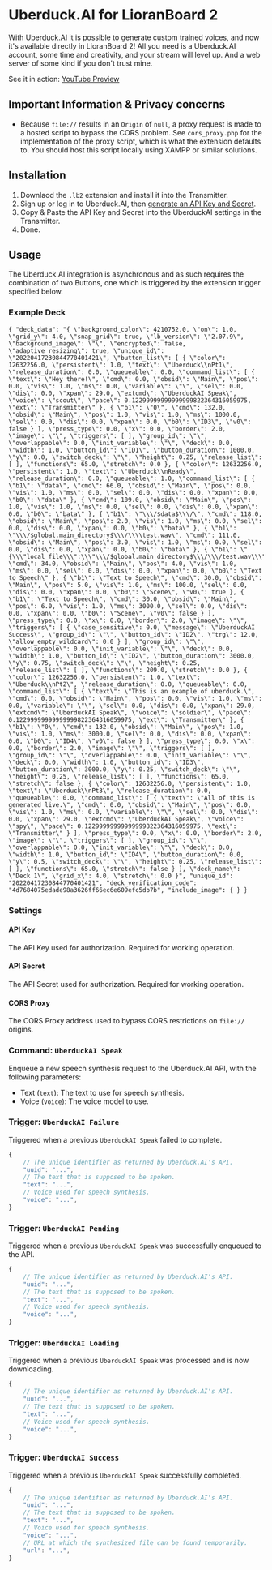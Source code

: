 # Uberduck.AI for LioranBoard 2
With Uberduck.AI it is possible to generate custom trained voices, and now it's available directly in LioranBoard 2! All you need is a Uberduck.AI account, some time and creativity, and your stream will level up. And a web server of some kind if you don't trust mine.

See it in action: [YouTube Preview](https://youtu.be/LFUogPnFis4)

## Important Information & Privacy concerns
- Because `file://` results in an `Origin` of `null`, a proxy request is made to a hosted script to bypass the CORS problem. See `cors_proxy.php` for the implementation of the proxy script, which is what the extension defaults to. You should host this script locally using XAMPP or similar solutions.

## Installation
1. Downlaod the `.lb2` extension and install it into the Transmitter.
2. Sign up or log in to Uberduck.AI, then [generate an API Key and Secret](https://app.uberduck.ai/account/manage).
3. Copy & Paste the API Key and Secret into the UberduckAI settings in the Transmitter.
4. Done.

## Usage
The Uberduck.AI integration is asynchronous and as such requires the combination of two Buttons, one which is triggered by the extension trigger specified below.

### Example Deck
```
{ "deck_data": "{ \"background_color\": 4210752.0, \"on\": 1.0, \"grid_y\": 4.0, \"snap_grid\": true, \"lb_version\": \"2.07.9\", \"background_image\": \"\", \"encrypted\": false, \"adaptive_resizing\": true, \"unique_id\": \"20220417230844770401421\", \"button_list\": [ { \"color\": 12632256.0, \"persistent\": 1.0, \"text\": \"Uberduck\\nPt1\", \"release_duration\": 0.0, \"queueable\": 0.0, \"command_list\": [ { \"text\": \"Hey there!\", \"cmd\": 0.0, \"obsid\": \"Main\", \"pos\": 0.0, \"vis\": 1.0, \"ms\": 0.0, \"variable\": \"\", \"sel\": 0.0, \"dis\": 0.0, \"xpan\": 29.0, \"extcmd\": \"UberduckAI Speak\", \"voice\": \"scout\", \"pace\": 0.12299999999999999822364316059975, \"ext\": \"Transmitter\" }, { \"b1\": \"0\", \"cmd\": 132.0, \"obsid\": \"Main\", \"pos\": 1.0, \"vis\": 1.0, \"ms\": 1000.0, \"sel\": 0.0, \"dis\": 0.0, \"xpan\": 0.0, \"b0\": \"ID3\", \"v0\": false } ], \"press_type\": 0.0, \"x\": 0.0, \"border\": 2.0, \"image\": \"\", \"triggers\": [ ], \"group_id\": \"\", \"overlappable\": 0.0, \"init_variable\": \"\", \"deck\": 0.0, \"width\": 1.0, \"button_id\": \"ID1\", \"button_duration\": 1000.0, \"y\": 0.0, \"switch_deck\": \"\", \"height\": 0.25, \"release_list\": [ ], \"functions\": 65.0, \"stretch\": 0.0 }, { \"color\": 12632256.0, \"persistent\": 1.0, \"text\": \"Uberduck\\nReady\", \"release_duration\": 0.0, \"queueable\": 1.0, \"command_list\": [ { \"b1\": \"data\", \"cmd\": 66.0, \"obsid\": \"Main\", \"pos\": 0.0, \"vis\": 1.0, \"ms\": 0.0, \"sel\": 0.0, \"dis\": 0.0, \"xpan\": 0.0, \"b0\": \"data\" }, { \"cmd\": 109.0, \"obsid\": \"Main\", \"pos\": 1.0, \"vis\": 1.0, \"ms\": 0.0, \"sel\": 0.0, \"dis\": 0.0, \"xpan\": 0.0, \"b0\": \"bata\" }, { \"b1\": \"\\\/$data$\\\/\", \"cmd\": 118.0, \"obsid\": \"Main\", \"pos\": 2.0, \"vis\": 1.0, \"ms\": 0.0, \"sel\": 0.0, \"dis\": 0.0, \"xpan\": 0.0, \"b0\": \"bata\" }, { \"b1\": \"\\\/$global.main_directory$\\\/\\\\test.wav\", \"cmd\": 111.0, \"obsid\": \"Main\", \"pos\": 3.0, \"vis\": 1.0, \"ms\": 0.0, \"sel\": 0.0, \"dis\": 0.0, \"xpan\": 0.0, \"b0\": \"bata\" }, { \"b1\": \"{\\\"local_file\\\":\\\"\\\/$global.main_directory$\\\/\\\/test.wav\\\"}\", \"cmd\": 34.0, \"obsid\": \"Main\", \"pos\": 4.0, \"vis\": 1.0, \"ms\": 0.0, \"sel\": 0.0, \"dis\": 0.0, \"xpan\": 0.0, \"b0\": \"Text to Speech\" }, { \"b1\": \"Text to Speech\", \"cmd\": 30.0, \"obsid\": \"Main\", \"pos\": 5.0, \"vis\": 1.0, \"ms\": 100.0, \"sel\": 0.0, \"dis\": 0.0, \"xpan\": 0.0, \"b0\": \"Scene\", \"v0\": true }, { \"b1\": \"Text to Speech\", \"cmd\": 30.0, \"obsid\": \"Main\", \"pos\": 6.0, \"vis\": 1.0, \"ms\": 3000.0, \"sel\": 0.0, \"dis\": 0.0, \"xpan\": 0.0, \"b0\": \"Scene\", \"v0\": false } ], \"press_type\": 0.0, \"x\": 0.0, \"border\": 2.0, \"image\": \"\", \"triggers\": [ { \"case_sensitive\": 0.0, \"message\": \"UberduckAI Success\", \"group_id\": \"\", \"button_id\": \"ID2\", \"trg\": 12.0, \"allow_empty_wildcard\": 0.0 } ], \"group_id\": \"\", \"overlappable\": 0.0, \"init_variable\": \"\", \"deck\": 0.0, \"width\": 1.0, \"button_id\": \"ID2\", \"button_duration\": 3000.0, \"y\": 0.75, \"switch_deck\": \"\", \"height\": 0.25, \"release_list\": [ ], \"functions\": 209.0, \"stretch\": 0.0 }, { \"color\": 12632256.0, \"persistent\": 1.0, \"text\": \"Uberduck\\nPt2\", \"release_duration\": 0.0, \"queueable\": 0.0, \"command_list\": [ { \"text\": \"This is an example of uberduck.\", \"cmd\": 0.0, \"obsid\": \"Main\", \"pos\": 0.0, \"vis\": 1.0, \"ms\": 0.0, \"variable\": \"\", \"sel\": 0.0, \"dis\": 0.0, \"xpan\": 29.0, \"extcmd\": \"UberduckAI Speak\", \"voice\": \"soldier\", \"pace\": 0.12299999999999999822364316059975, \"ext\": \"Transmitter\" }, { \"b1\": \"0\", \"cmd\": 132.0, \"obsid\": \"Main\", \"pos\": 1.0, \"vis\": 1.0, \"ms\": 3000.0, \"sel\": 0.0, \"dis\": 0.0, \"xpan\": 0.0, \"b0\": \"ID4\", \"v0\": false } ], \"press_type\": 0.0, \"x\": 0.0, \"border\": 2.0, \"image\": \"\", \"triggers\": [ ], \"group_id\": \"\", \"overlappable\": 0.0, \"init_variable\": \"\", \"deck\": 0.0, \"width\": 1.0, \"button_id\": \"ID3\", \"button_duration\": 3000.0, \"y\": 0.25, \"switch_deck\": \"\", \"height\": 0.25, \"release_list\": [ ], \"functions\": 65.0, \"stretch\": false }, { \"color\": 12632256.0, \"persistent\": 1.0, \"text\": \"Uberduck\\nPt3\", \"release_duration\": 0.0, \"queueable\": 0.0, \"command_list\": [ { \"text\": \"All of this is generated live.\", \"cmd\": 0.0, \"obsid\": \"Main\", \"pos\": 0.0, \"vis\": 1.0, \"ms\": 0.0, \"variable\": \"\", \"sel\": 0.0, \"dis\": 0.0, \"xpan\": 29.0, \"extcmd\": \"UberduckAI Speak\", \"voice\": \"spy\", \"pace\": 0.12299999999999999822364316059975, \"ext\": \"Transmitter\" } ], \"press_type\": 0.0, \"x\": 0.0, \"border\": 2.0, \"image\": \"\", \"triggers\": [ ], \"group_id\": \"\", \"overlappable\": 0.0, \"init_variable\": \"\", \"deck\": 0.0, \"width\": 1.0, \"button_id\": \"ID4\", \"button_duration\": 0.0, \"y\": 0.5, \"switch_deck\": \"\", \"height\": 0.25, \"release_list\": [ ], \"functions\": 65.0, \"stretch\": false } ], \"deck_name\": \"Deck 1\", \"grid_x\": 4.0, \"stretch\": 0.0 }", "unique_id": "20220417230844770401421", "deck_verification_code": "4d7684075edade98a3626ff66ec6e609efc5db7b", "include_image": { } }
```

### Settings
#### API Key
The API Key used for authorization. Required for working operation.

#### API Secret
The API Secret used for authorization. Required for working operation.

#### CORS Proxy
The CORS Proxy address used to bypass CORS restrictions on `file://` origins.

### Command: `UberduckAI Speak`
Enqueue a new speech synthesis request to the Uberduck.AI API, with the following parameters:

* Text (`text`): The text to use for speech synthesis.
* Voice (`voice`): The voice model to use.

### Trigger: `UberduckAI Failure`
Triggered when a previous `UberduckAI Speak` failed to complete.

```js
{
    // The unique identifier as returned by Uberduck.AI's API.
    "uuid": "...",
    // The text that is supposed to be spoken.
    "text": "...",
    // Voice used for speech synthesis.
    "voice": "...",
}
```

### Trigger: `UberduckAI Pending`
Triggered when a previous `UberduckAI Speak` was successfully enqueued to the API.

```js
{
    // The unique identifier as returned by Uberduck.AI's API.
    "uuid": "...",
    // The text that is supposed to be spoken.
    "text": "...",
    // Voice used for speech synthesis.
    "voice": "...",
}
```

### Trigger: `UberduckAI Loading`
Triggered when a previous `UberduckAI Speak` was processed and is now downloading.

```js
{
    // The unique identifier as returned by Uberduck.AI's API.
    "uuid": "...",
    // The text that is supposed to be spoken.
    "text": "...",
    // Voice used for speech synthesis.
    "voice": "...",
}
```

### Trigger: `UberduckAI Success`
Triggered when a previous `UberduckAI Speak` successfully completed.

```js
{
    // The unique identifier as returned by Uberduck.AI's API.
    "uuid": "...",
    // The text that is supposed to be spoken.
    "text": "...",
    // Voice used for speech synthesis.
    "voice": "...",
    // URL at which the synthesized file can be found temporarily.
    "url": "...",
}
```
